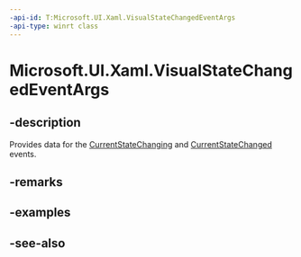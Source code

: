 ```yaml
---
-api-id: T:Microsoft.UI.Xaml.VisualStateChangedEventArgs
-api-type: winrt class
---
```


<!-- Class syntax.
public class VisualStateChangedEventArgs : Microsoft.UI.Xaml.IVisualStateChangedEventArgs
-->

# Microsoft.UI.Xaml.VisualStateChangedEventArgs

## -description

Provides data for the [CurrentStateChanging](visualstategroup_currentstatechanging.md) and [CurrentStateChanged](visualstategroup_currentstatechanged.md) events.

## -remarks

## -examples

## -see-also
